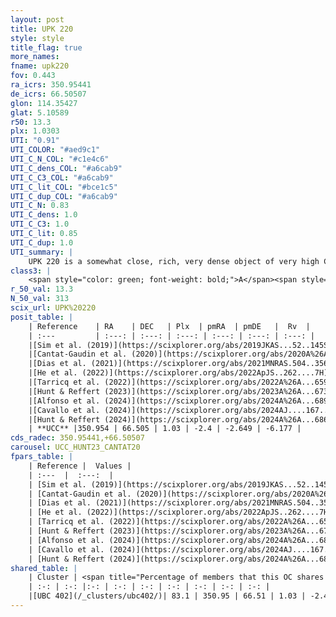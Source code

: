 ```yaml
---
layout: post
title: UPK 220
style: style
title_flag: true
more_names: 
fname: upk220
fov: 0.443
ra_icrs: 350.95441
de_icrs: 66.50507
glon: 114.35427
glat: 5.10589
r50: 13.3
plx: 1.0303
UTI: "0.91"
UTI_COLOR: "#aed9c1"
UTI_C_N_COL: "#c1e4c6"
UTI_C_dens_COL: "#a6cab9"
UTI_C_C3_COL: "#a6cab9"
UTI_C_lit_COL: "#bce1c5"
UTI_C_dup_COL: "#a6cab9"
UTI_C_N: 0.83
UTI_C_dens: 1.0
UTI_C_C3: 1.0
UTI_C_lit: 0.85
UTI_C_dup: 1.0
UTI_summary: |
    UPK 220 is a somewhat close, rich, very dense object of very high C3 quality. It is well-studied in the literature. This object shares a large percentage of members with a later reported entry.
class3: |
    <span style="color: green; font-weight: bold;">A</span><span style="color: green; font-weight: bold;">A</span>
r_50_val: 13.3
N_50_val: 313
scix_url: UPK%20220
posit_table: |
    | Reference    | RA    | DEC   | Plx  | pmRA  | pmDE   |  Rv  |
    | :---         | :---: | :---: | :---: | :---: | :---: | :---: |
    |[Sim et al. (2019)](https://scixplorer.org/abs/2019JKAS...52..145S) | 350.973 | 66.502 | -- | -2.41 | -2.59 | -- |
    |[Cantat-Gaudin et al. (2020)](https://scixplorer.org/abs/2020A%26A...640A...1C) | 350.955 | 66.505 | 1.009 | -2.416 | -2.584 | -- |
    |[Dias et al. (2021)](https://scixplorer.org/abs/2021MNRAS.504..356D) | 350.988 | 66.509 | 1.008 | -2.414 | -2.592 | -7.194 |
    |[He et al. (2022)](https://scixplorer.org/abs/2022ApJS..262....7H) | 350.996 | 66.517 | 1.033 | -2.419 | -2.644 | -- |
    |[Tarricq et al. (2022)](https://scixplorer.org/abs/2022A%26A...659A..59T) | 350.961 | 66.487 | 1.023 | -2.388 | -2.685 | -- |
    |[Hunt & Reffert (2023)](https://scixplorer.org/abs/2023A%26A...673A.114H) | 350.954 | 66.462 | 1.032 | -2.391 | -2.655 | -2.191 |
    |[Alfonso et al. (2024)](https://scixplorer.org/abs/2024A%26A...689A..18A) | -9.063 | 66.483 | 1.003 | -2.407 | -2.626 | -- |
    |[Cavallo et al. (2024)](https://scixplorer.org/abs/2024AJ....167...12C) | 350.932 | 66.503 | 1.03 | -- | -- | -- |
    |[Hunt & Reffert (2024)](https://scixplorer.org/abs/2024A%26A...686A..42H) | 350.954 | 66.462 | 1.032 | -2.391 | -2.655 | -2.191 |
    | **UCC** |350.954 | 66.505 | 1.03 | -2.4 | -2.649 | -6.177 | 
cds_radec: 350.95441,+66.50507
carousel: UCC_HUNT23_CANTAT20
fpars_table: |
    | Reference |  Values |
    | :---  |  :---:  |
    | [Sim et al. (2019)](https://scixplorer.org/abs/2019JKAS...52..145S) | `d_pc=967, log(age)=8.75` |
    | [Cantat-Gaudin et al. (2020)](https://scixplorer.org/abs/2020A%26A...640A...1C) | `AVNN=2.16, DMNN=9.98, AgeNN=8.04` |
    | [Dias et al. (2021)](https://scixplorer.org/abs/2021MNRAS.504..356D) | `Av=2.731, Dist=950, logage=7.295, [Fe/H]=0.029` |
    | [He et al. (2022)](https://scixplorer.org/abs/2022ApJS..262....7H) | `A0=3.3, logAge=8.05` |
    | [Tarricq et al. (2022)](https://scixplorer.org/abs/2022A%26A...659A..59T) | `Dist=964, logAgeNN=8.08` |
    | [Hunt & Reffert (2023)](https://scixplorer.org/abs/2023A%26A...673A.114H) | `AV50=2.959, diffAV50=2.758, MOD50=9.858, logAge50=7.749` |
    | [Alfonso et al. (2024)](https://scixplorer.org/abs/2024A%26A...689A..18A) | `AV=2.15941, MOD=9.98014, logAge=7.72161, Z=0.02880` |
    | [Cavallo et al. (2024)](https://scixplorer.org/abs/2024AJ....167...12C) | `AV50=2.96, dMod50=10.17, logAge50=7.93, [Fe/H]50=0.63` |
    | [Hunt & Reffert (2024)](https://scixplorer.org/abs/2024A%26A...686A..42H) | `MassJ=1283.64` |
shared_table: |
    | Cluster | <span title="Percentage of members that this OC shares with the ones listed">%</span>   | RA   | DEC   | Plx   | pmRA  | pmDE  | Rv | UTI |
    | :-: | :-: |:-: | :-: | :-: | :-: | :-: | :-: | :-: |
    |[UBC 402](/_clusters/ubc402/)| 83.1 | 350.95 | 66.51 | 1.03 | -2.4 | -2.65 | -5.75 |0.0 |
---
```

